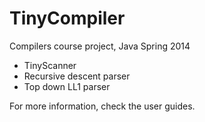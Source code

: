 # TinyCompiler
Compilers course project, Java
Spring 2014

- TinyScanner
- Recursive descent parser
- Top down LL1 parser



For more information, check the user guides.
